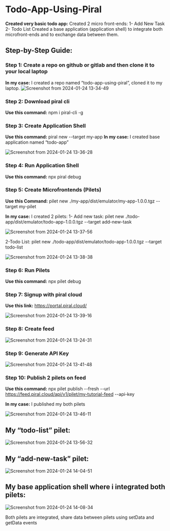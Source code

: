 # Todo-App-Using-Piral

**Created very basic todo app:**
Created 2 micro front-ends:
1- Add New Task
2- Todo List
Created a base application (application shell) to integrate both microfront-ends and to exchange data between them.

## Step-by-Step Guide: ##

### Step 1: Create a repo on github or gitlab and then clone it to your local laptop ###

**In my case:** I created a repo named “todo-app-using-piral”, cloned it to my laptop.
![Screenshot from 2024-01-24 13-34-49](https://github.com/AroobaFatimah/todo-app-using-piral/assets/91956217/983c96fd-13d8-4459-b9e1-86f08c3f631a)

### Step 2: Download piral cli ###

**Use this command:** npm i piral-cli -g

### Step 3: Create Application Shell ###

**Use this command:** piral new --target my-app
**In my case:** I created base application named “todo-app”

![Screenshot from 2024-01-24 13-36-28](https://github.com/AroobaFatimah/todo-app-using-piral/assets/91956217/2f66a58d-7d58-4952-b046-1320d03c192b)


### Step 4: Run Application Shell ###
**Use this command:** npx piral debug

### Step 5: Create Microfrontends (Pilets) ###

**Use this Command:** pilet new ./my-app/dist/emulator/my-app-1.0.0.tgz --target my-pilet

**In my case:**
I created 2 pilets:
1- Add new task: pilet new ./todo-app/dist/emulator/todo-app-1.0.0.tgz --target add-new-task

![Screenshot from 2024-01-24 13-37-56](https://github.com/AroobaFatimah/todo-app-using-piral/assets/91956217/8a70fbf6-937a-4a72-82a2-78dbb2b65bbc)


2-Todo List: pilet new ./todo-app/dist/emulator/todo-app-1.0.0.tgz --target todo-list

![Screenshot from 2024-01-24 13-38-38](https://github.com/AroobaFatimah/todo-app-using-piral/assets/91956217/736f52fd-d90f-4f2f-a8e2-dbb70910d057)


### Step 6: Run Pilets ###
**Use this command:** npx pilet debug

### Step 7: Signup with piral cloud ###
**Use this link:** https://portal.piral.cloud/

![Screenshot from 2024-01-24 13-39-16](https://github.com/AroobaFatimah/todo-app-using-piral/assets/91956217/045a7b17-0127-47e3-aedf-9b25827d6e10)


### Step 8: Create feed ###
![Screenshot from 2024-01-24 13-24-31](https://github.com/AroobaFatimah/todo-app-using-piral/assets/91956217/e10cdcbc-adc9-49a5-9f72-e6a594598ad9)


### Step 9: Generate API Key ###
![Screenshot from 2024-01-24 13-41-48](https://github.com/AroobaFatimah/todo-app-using-piral/assets/91956217/e8eb227c-c6ca-4ee0-9a50-24cb07fb11d6)


### Step 10: Publish 2 pilets on feed ###

**Use this command:** npx pilet publish --fresh --url https://feed.piral.cloud/api/v1/pilet/my-tutorial-feed --api-key <your-api-key>

**In my case:** I published my both pilets

![Screenshot from 2024-01-24 13-46-11](https://github.com/AroobaFatimah/todo-app-using-piral/assets/91956217/7f0ef111-15d6-41e5-a12e-70e57ba44c81)

## My “todo-list” pilet:

![Screenshot from 2024-01-24 13-56-32](https://github.com/AroobaFatimah/todo-app-using-piral/assets/91956217/fc718dd7-2458-4da6-83b9-cbc9882eaba5)

## My “add-new-task” pilet:

![Screenshot from 2024-01-24 14-04-51](https://github.com/AroobaFatimah/todo-app-using-piral/assets/91956217/3b57af57-a6e0-4481-9ddc-81b226ef7e2f)

## My base application shell where i integrated both pilets:
![Screenshot from 2024-01-24 14-08-34](https://github.com/AroobaFatimah/todo-app-using-piral/assets/91956217/e08b09a8-a8d4-4df8-aef7-df395b052235)

Both pilets are integrated, share data between pilets using setData and getData events
